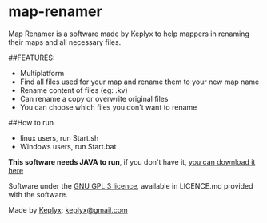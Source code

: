 # map-renamer
Map Renamer is a software made by Keplyx to help mappers in renaming their maps and all necessary files.

##FEATURES:

- Multiplatform
- Find all files used for your map and rename them to your new map name
- Rename content of files (eg: .kv)
- Can rename a copy or overwrite original files
- You can choose which files you don't want to rename


##How to run

- linux users, run Start.sh
- Windows users, run Start.bat

**This software needs JAVA to run**, if you don't have it, [you can download it here](https://www.java.com/download)


Software under the [GNU GPL 3 licence](https://www.gnu.org/licenses/gpl.html), available in LICENCE.md provided with the software.

Made by [Keplyx](http://steamcommunity.com/id/Keplyx/): keplyx@gmail.com
